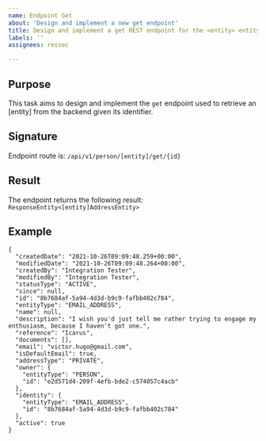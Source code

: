 ```yaml
---
name: Endpoint Get
about: 'Design and implement a new get endpoint'
title: Design and implement a get REST endpoint for the <entity> entity
labels: ''
assignees: ressec

---
```


## Purpose

This task aims to design and implement the `get` endpoint used to retrieve an [entity] from the backend given its identifier.

## Signature

Endpoint route is: `/api/v1/person/[entity]/get/{id}`

## Result

The endpoint returns the following result: `ResponseEntity<[entity]AddressEntity>`

## Example

```
{
  "createdDate": "2021-10-26T09:09:48.259+00:00",
  "modifiedDate": "2021-10-26T09:09:48.264+00:00",
  "createdBy": "Integration Tester",
  "modifiedBy": "Integration Tester",
  "statusType": "ACTIVE",
  "since": null,
  "id": "8b7684af-5a94-4d3d-b9c9-fafbb402c784",
  "entityType": "EMAIL_ADDRESS",
  "name": null,
  "description": "I wish you'd just tell me rather trying to engage my enthusiasm, because I haven't got one.",
  "reference": "Icarus",
  "documents": [],
  "email": "victor.hugo@gmail.com",
  "isDefaultEmail": true,
  "addressType": "PRIVATE",
  "owner": {
    "entityType": "PERSON",
    "id": "e2d571d4-209f-4efb-bde2-c574057c4acb"
  },
  "identity": {
    "entityType": "EMAIL_ADDRESS",
    "id": "8b7684af-5a94-4d3d-b9c9-fafbb402c784"
  },
  "active": true
}
```
